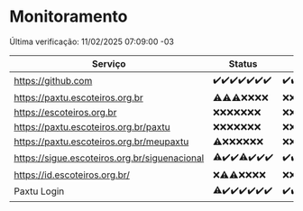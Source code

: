 # Monitoramento

Última verificação: 11/02/2025 07:09:00 -03

|Serviço|Status|Últimas 24h|
|---|---|---|
|https://github.com|<span title="2025-02-04: OK=23">✔️</span><span title="2025-02-05: OK=23">✔️</span><span title="2025-02-06: OK=23">✔️</span><span title="2025-02-07: OK=23">✔️</span><span title="2025-02-08: OK=23">✔️</span><span title="2025-02-09: OK=23">✔️</span><span title="2025-02-10: OK=9">✔️</span>|<span title="10/02/2025 07:09:00 -03 : 200">✔️</span><span title="10/02/2025 08:07:00 -03 : 200">✔️</span><span title="10/02/2025 09:15:00 -03 : 200">✔️</span><span title="10/02/2025 10:16:00 -03 : 200">✔️</span><span title="10/02/2025 11:08:00 -03 : 200">✔️</span><span title="10/02/2025 12:08:00 -03 : 200">✔️</span><span title="10/02/2025 13:10:00 -03 : 200">✔️</span><span title="10/02/2025 14:07:00 -03 : 200">✔️</span><span title="10/02/2025 15:11:00 -03 : 200">✔️</span><span title="10/02/2025 16:06:00 -03 : 200">✔️</span><span title="10/02/2025 17:08:00 -03 : 200">✔️</span><span title="10/02/2025 18:07:00 -03 : 200">✔️</span><span title="10/02/2025 19:07:00 -03 : 200">✔️</span><span title="10/02/2025 20:07:00 -03 : 200">✔️</span><span title="10/02/2025 21:40:00 -03 : 200">✔️</span><span title="10/02/2025 23:09:00 -03 : 200">✔️</span><span title="11/02/2025 00:13:00 -03 : 200">✔️</span><span title="11/02/2025 01:10:00 -03 : 200">✔️</span><span title="11/02/2025 02:08:00 -03 : 200">✔️</span><span title="11/02/2025 03:12:00 -03 : 200">✔️</span><span title="11/02/2025 04:08:00 -03 : 200">✔️</span><span title="11/02/2025 05:11:00 -03 : 200">✔️</span><span title="11/02/2025 06:09:00 -03 : 200">✔️</span><span title="11/02/2025 07:09:00 -03 : 200">✔️</span>|
|https://paxtu.escoteiros.org.br|<span title="2025-02-04: OK=3, Falhas=20">⚠️</span><span title="2025-02-05: OK=1, Falhas=22">⚠️</span><span title="2025-02-06: OK=2, Falhas=21">⚠️</span><span title="2025-02-07: Falhas=23">❌</span><span title="2025-02-08: Falhas=23">❌</span><span title="2025-02-09: Falhas=23">❌</span><span title="2025-02-10: Falhas=9">❌</span>|<span title="10/02/2025 07:09:00 -03 : 403">❌</span><span title="10/02/2025 08:07:00 -03 : 403">❌</span><span title="10/02/2025 09:15:00 -03 : 403">❌</span><span title="10/02/2025 10:16:00 -03 : 403">❌</span><span title="10/02/2025 11:08:00 -03 : 403">❌</span><span title="10/02/2025 12:08:00 -03 : 403">❌</span><span title="10/02/2025 13:10:00 -03 : 403">❌</span><span title="10/02/2025 14:07:00 -03 : 403">❌</span><span title="10/02/2025 15:11:00 -03 : 403">❌</span><span title="10/02/2025 16:06:00 -03 : 403">❌</span><span title="10/02/2025 17:08:00 -03 : 403">❌</span><span title="10/02/2025 18:07:00 -03 : 403">❌</span><span title="10/02/2025 19:07:00 -03 : 403">❌</span><span title="10/02/2025 20:07:00 -03 : 403">❌</span><span title="10/02/2025 21:40:00 -03 : 403">❌</span><span title="10/02/2025 23:09:00 -03 : 403">❌</span><span title="11/02/2025 00:13:00 -03 : 403">❌</span><span title="11/02/2025 01:10:00 -03 : 403">❌</span><span title="11/02/2025 02:08:00 -03 : 403">❌</span><span title="11/02/2025 03:12:00 -03 : 403">❌</span><span title="11/02/2025 04:08:00 -03 : 403">❌</span><span title="11/02/2025 05:11:00 -03 : 403">❌</span><span title="11/02/2025 06:09:00 -03 : 403">❌</span><span title="11/02/2025 07:09:00 -03 : 403">❌</span>|
|https://escoteiros.org.br|<span title="2025-02-04: Falhas=23">❌</span><span title="2025-02-05: Falhas=23">❌</span><span title="2025-02-06: Falhas=23">❌</span><span title="2025-02-07: Falhas=23">❌</span><span title="2025-02-08: Falhas=23">❌</span><span title="2025-02-09: Falhas=23">❌</span><span title="2025-02-10: Falhas=9">❌</span>|<span title="10/02/2025 07:09:00 -03 : 403">❌</span><span title="10/02/2025 08:07:00 -03 : 403">❌</span><span title="10/02/2025 09:15:00 -03 : 403">❌</span><span title="10/02/2025 10:16:00 -03 : 403">❌</span><span title="10/02/2025 11:08:00 -03 : 403">❌</span><span title="10/02/2025 12:08:00 -03 : 403">❌</span><span title="10/02/2025 13:10:00 -03 : 403">❌</span><span title="10/02/2025 14:07:00 -03 : 403">❌</span><span title="10/02/2025 15:11:00 -03 : 403">❌</span><span title="10/02/2025 16:06:00 -03 : 403">❌</span><span title="10/02/2025 17:08:00 -03 : 403">❌</span><span title="10/02/2025 18:07:00 -03 : 403">❌</span><span title="10/02/2025 19:07:00 -03 : 403">❌</span><span title="10/02/2025 20:07:00 -03 : 403">❌</span><span title="10/02/2025 21:40:00 -03 : 403">❌</span><span title="10/02/2025 23:09:00 -03 : 403">❌</span><span title="11/02/2025 00:13:00 -03 : 403">❌</span><span title="11/02/2025 01:10:00 -03 : 403">❌</span><span title="11/02/2025 02:08:00 -03 : 403">❌</span><span title="11/02/2025 03:12:00 -03 : 403">❌</span><span title="11/02/2025 04:08:00 -03 : 403">❌</span><span title="11/02/2025 05:11:00 -03 : 403">❌</span><span title="11/02/2025 06:09:00 -03 : 403">❌</span><span title="11/02/2025 07:09:00 -03 : 403">❌</span>|
|https://paxtu.escoteiros.org.br/paxtu|<span title="2025-02-04: Falhas=23">❌</span><span title="2025-02-05: Falhas=23">❌</span><span title="2025-02-06: Falhas=23">❌</span><span title="2025-02-07: Falhas=23">❌</span><span title="2025-02-08: Falhas=23">❌</span><span title="2025-02-09: Falhas=23">❌</span><span title="2025-02-10: Falhas=9">❌</span>|<span title="10/02/2025 07:09:00 -03 : 403">❌</span><span title="10/02/2025 08:07:00 -03 : 403">❌</span><span title="10/02/2025 09:15:00 -03 : 403">❌</span><span title="10/02/2025 10:16:00 -03 : 403">❌</span><span title="10/02/2025 11:08:00 -03 : 403">❌</span><span title="10/02/2025 12:08:00 -03 : 403">❌</span><span title="10/02/2025 13:10:00 -03 : 403">❌</span><span title="10/02/2025 14:07:00 -03 : 403">❌</span><span title="10/02/2025 15:11:00 -03 : 403">❌</span><span title="10/02/2025 16:06:00 -03 : 403">❌</span><span title="10/02/2025 17:08:00 -03 : 403">❌</span><span title="10/02/2025 18:07:00 -03 : 403">❌</span><span title="10/02/2025 19:07:00 -03 : 403">❌</span><span title="10/02/2025 20:07:00 -03 : 403">❌</span><span title="10/02/2025 21:40:00 -03 : 403">❌</span><span title="10/02/2025 23:09:00 -03 : 403">❌</span><span title="11/02/2025 00:13:00 -03 : 403">❌</span><span title="11/02/2025 01:10:00 -03 : 403">❌</span><span title="11/02/2025 02:08:00 -03 : 403">❌</span><span title="11/02/2025 03:12:00 -03 : 403">❌</span><span title="11/02/2025 04:08:00 -03 : 403">❌</span><span title="11/02/2025 05:11:00 -03 : 403">❌</span><span title="11/02/2025 06:09:00 -03 : 403">❌</span><span title="11/02/2025 07:09:00 -03 : 403">❌</span>|
|https://paxtu.escoteiros.org.br/meupaxtu|<span title="2025-02-04: OK=1, Falhas=22">⚠️</span><span title="2025-02-05: Falhas=23">❌</span><span title="2025-02-06: Falhas=23">❌</span><span title="2025-02-07: Falhas=23">❌</span><span title="2025-02-08: Falhas=23">❌</span><span title="2025-02-09: Falhas=23">❌</span><span title="2025-02-10: Falhas=9">❌</span>|<span title="10/02/2025 07:09:00 -03 : 403">❌</span><span title="10/02/2025 08:07:00 -03 : 403">❌</span><span title="10/02/2025 09:15:00 -03 : 403">❌</span><span title="10/02/2025 10:16:00 -03 : 403">❌</span><span title="10/02/2025 11:08:00 -03 : 403">❌</span><span title="10/02/2025 12:08:00 -03 : 403">❌</span><span title="10/02/2025 13:10:00 -03 : 403">❌</span><span title="10/02/2025 14:07:00 -03 : 403">❌</span><span title="10/02/2025 15:11:00 -03 : 403">❌</span><span title="10/02/2025 16:06:00 -03 : 403">❌</span><span title="10/02/2025 17:08:00 -03 : 403">❌</span><span title="10/02/2025 18:07:00 -03 : 403">❌</span><span title="10/02/2025 19:07:00 -03 : 403">❌</span><span title="10/02/2025 20:07:00 -03 : 403">❌</span><span title="10/02/2025 21:40:00 -03 : 403">❌</span><span title="10/02/2025 23:09:00 -03 : 403">❌</span><span title="11/02/2025 00:13:00 -03 : 403">❌</span><span title="11/02/2025 01:10:00 -03 : 403">❌</span><span title="11/02/2025 02:08:00 -03 : 403">❌</span><span title="11/02/2025 03:12:00 -03 : 403">❌</span><span title="11/02/2025 04:08:00 -03 : 403">❌</span><span title="11/02/2025 05:11:00 -03 : 403">❌</span><span title="11/02/2025 06:09:00 -03 : 403">❌</span><span title="11/02/2025 07:09:00 -03 : 403">❌</span>|
|https://sigue.escoteiros.org.br/siguenacional|<span title="2025-02-04: OK=21, Falhas=2">⚠️</span><span title="2025-02-05: OK=23">✔️</span><span title="2025-02-06: OK=23">✔️</span><span title="2025-02-07: OK=22, Falhas=1">⚠️</span><span title="2025-02-08: OK=23">✔️</span><span title="2025-02-09: OK=23">✔️</span><span title="2025-02-10: OK=9">✔️</span>|<span title="10/02/2025 07:09:00 -03 : 200">✔️</span><span title="10/02/2025 08:07:00 -03 : 200">✔️</span><span title="10/02/2025 09:15:00 -03 : 200">✔️</span><span title="10/02/2025 10:16:00 -03 : 200">✔️</span><span title="10/02/2025 11:08:00 -03 : 200">✔️</span><span title="10/02/2025 12:08:00 -03 : 200">✔️</span><span title="10/02/2025 13:10:00 -03 : 200">✔️</span><span title="10/02/2025 14:07:00 -03 : 200">✔️</span><span title="10/02/2025 15:11:00 -03 : 200">✔️</span><span title="10/02/2025 16:06:00 -03 : 200">✔️</span><span title="10/02/2025 17:08:00 -03 : 200">✔️</span><span title="10/02/2025 18:07:00 -03 : 200">✔️</span><span title="10/02/2025 19:07:00 -03 : 200">✔️</span><span title="10/02/2025 20:07:00 -03 : 200">✔️</span><span title="10/02/2025 21:40:00 -03 : 200">✔️</span><span title="10/02/2025 23:09:00 -03 : 200">✔️</span><span title="11/02/2025 00:13:00 -03 : 200">✔️</span><span title="11/02/2025 01:10:00 -03 : 200">✔️</span><span title="11/02/2025 02:08:00 -03 : 200">✔️</span><span title="11/02/2025 03:12:00 -03 : 200">✔️</span><span title="11/02/2025 04:08:00 -03 : 200">✔️</span><span title="11/02/2025 05:11:00 -03 : 200">✔️</span><span title="11/02/2025 06:09:00 -03 : 200">✔️</span><span title="11/02/2025 07:09:00 -03 : 200">✔️</span>|
|https://id.escoteiros.org.br/|<span title="2025-02-04: Falhas=23">❌</span><span title="2025-02-05: OK=3, Falhas=20">⚠️</span><span title="2025-02-06: OK=4, Falhas=19">⚠️</span><span title="2025-02-07: Falhas=23">❌</span><span title="2025-02-08: Falhas=23">❌</span><span title="2025-02-09: Falhas=23">❌</span><span title="2025-02-10: Falhas=9">❌</span>|<span title="10/02/2025 07:09:00 -03 : 403">❌</span><span title="10/02/2025 08:07:00 -03 : 403">❌</span><span title="10/02/2025 09:15:00 -03 : 403">❌</span><span title="10/02/2025 10:16:00 -03 : 403">❌</span><span title="10/02/2025 11:08:00 -03 : 403">❌</span><span title="10/02/2025 12:08:00 -03 : 403">❌</span><span title="10/02/2025 13:10:00 -03 : 403">❌</span><span title="10/02/2025 14:07:00 -03 : 403">❌</span><span title="10/02/2025 15:11:00 -03 : 403">❌</span><span title="10/02/2025 16:06:00 -03 : 403">❌</span><span title="10/02/2025 17:08:00 -03 : 403">❌</span><span title="10/02/2025 18:08:00 -03 : 403">❌</span><span title="10/02/2025 19:07:00 -03 : 403">❌</span><span title="10/02/2025 20:07:00 -03 : 403">❌</span><span title="10/02/2025 21:40:00 -03 : 403">❌</span><span title="10/02/2025 23:09:00 -03 : 403">❌</span><span title="11/02/2025 00:13:00 -03 : 403">❌</span><span title="11/02/2025 01:10:00 -03 : 403">❌</span><span title="11/02/2025 02:08:00 -03 : 403">❌</span><span title="11/02/2025 03:12:00 -03 : 403">❌</span><span title="11/02/2025 04:08:00 -03 : 403">❌</span><span title="11/02/2025 05:11:00 -03 : 403">❌</span><span title="11/02/2025 06:09:00 -03 : 403">❌</span><span title="11/02/2025 07:09:00 -03 : 403">❌</span>|
|Paxtu Login|<span title="2025-02-04: OK=21, Falhas=2">⚠️</span><span title="2025-02-05: OK=23">✔️</span><span title="2025-02-06: OK=23">✔️</span><span title="2025-02-07: OK=23">✔️</span><span title="2025-02-08: OK=23">✔️</span><span title="2025-02-09: OK=23">✔️</span><span title="2025-02-10: OK=9">✔️</span>|<span title="10/02/2025 07:09:00 -03 : 200">✔️</span><span title="10/02/2025 08:07:00 -03 : 200">✔️</span><span title="10/02/2025 09:15:00 -03 : 200">✔️</span><span title="10/02/2025 10:16:00 -03 : 200">✔️</span><span title="10/02/2025 11:08:00 -03 : 200">✔️</span><span title="10/02/2025 12:08:00 -03 : 200">✔️</span><span title="10/02/2025 13:10:00 -03 : 200">✔️</span><span title="10/02/2025 14:07:00 -03 : 200">✔️</span><span title="10/02/2025 15:11:00 -03 : 200">✔️</span><span title="10/02/2025 16:06:00 -03 : 200">✔️</span><span title="10/02/2025 17:08:00 -03 : 200">✔️</span><span title="10/02/2025 18:08:00 -03 : 200">✔️</span><span title="10/02/2025 19:07:00 -03 : 200">✔️</span><span title="10/02/2025 20:07:00 -03 : 200">✔️</span><span title="10/02/2025 21:40:00 -03 : 200">✔️</span><span title="10/02/2025 23:09:00 -03 : 200">✔️</span><span title="11/02/2025 00:13:00 -03 : 200">✔️</span><span title="11/02/2025 01:10:00 -03 : 200">✔️</span><span title="11/02/2025 02:08:00 -03 : 200">✔️</span><span title="11/02/2025 03:12:00 -03 : 200">✔️</span><span title="11/02/2025 04:08:00 -03 : 200">✔️</span><span title="11/02/2025 05:11:00 -03 : 200">✔️</span><span title="11/02/2025 06:09:00 -03 : 200">✔️</span><span title="11/02/2025 07:09:00 -03 : 200">✔️</span>|
